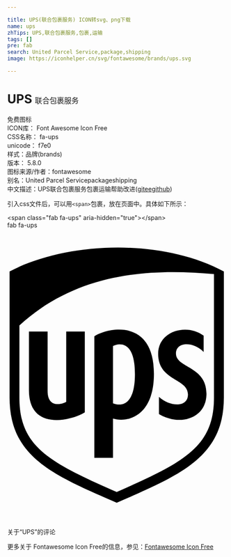 ```yaml
---

title: UPS(联合包裹服务) ICON转svg、png下载
name: ups
zhTips: UPS,联合包裹服务,包裹,运输
tags: []
pre: fab
search: United Parcel Service,package,shipping
image: https://iconhelper.cn/svg/fontawesome/brands/ups.svg

---
```


# UPS  <small style="font-size: 60%;font-weight: 100">联合包裹服务</small>


<div class="detail-page">
<p>
<span><span class="badge-success badge">免费图标</span> </span>
<br/>
<span>
ICON库：
<span class="badge-secondary badge">Font Awesome Icon Free</span> 
</span>
<br/>
<span>
CSS名称：
<span class="badge-secondary badge">fa-ups</span> 
</span>
<br/>
<span>
unicode：
<span class="badge-secondary badge">f7e0</span> 
<copy-btn content='f7e0' btn-title=""></copy-btn>
<copy-btn :content='String.fromCodePoint(parseInt("f7e0", 16))' btn-title="复制U"></copy-btn>
</span><br/><span>样式：<span class="badge-light badge">品牌(brands)</span></span>
<br/>
<span>
版本：
<span class="badge-secondary badge">5.8.0</span> 
</span>
<br/>
<span>图标来源/作者：<span class="badge-light badge">fontawesome</span></span> 
<br/>
<span>别名：<span class="badge-light badge">United Parcel Service</span><span class="badge-light badge">package</span><span class="badge-light badge">shipping</span></span><br/><span class="zh-detail">中文描述：<span class="badge-primary badge">UPS</span><span class="badge-primary badge">联合包裹服务</span><span class="badge-primary badge">包裹</span><span class="badge-primary badge">运输</span><span class="help-link"><span>帮助改进</span>(<a href="https://gitee.com/liuwave/icon-helper/edit/master/json/fontawesome/brands/ups.json" target="_blank" rel="noopener noreferrer">gitee</a><a href="https://github.com/liuwave/icon-helper/edit/master/json/fontawesome/brands/ups.json" target="_blank" rel="noopener noreferrer">github</a></span>)</span><br/>
</p>
</div>
<div class="alert alert-dark">
  <i class="fab fa-ups fa-xs"></i>
  <i class="fab fa-ups fa-sm"></i>
  <i class="fab fa-ups fa-lg"></i>
  <i class="fab fa-ups fa-2x"></i>
  <i class="fab fa-ups fa-3x"></i>
  <i class="fab fa-ups fa-5x"></i>
  <i class="fab fa-ups fa-7x"></i>
</div>
<div>
  <p>引入css文件后，可以用<code>&lt;span&gt;</code>包裹，放在页面中。具体如下所示：    
  </p>
  <div class="alert alert-primary" style="font-size: 14px">
    &lt;span class="fab fa-ups" aria-hidden="true"&gt;&lt;/span&gt;
    <copy-btn content='<span class="fab fa-ups" aria-hidden="true"></span>'></copy-btn>
  </div>
  <div class="alert alert-secondary">
    <i class="fab fa-ups"
    style="font-size: 24px"
    aria-hidden="true"></i> fab fa-ups
    <copy-btn content="fab fa-ups" btn-title="复制图标名称"></copy-btn>
  </div>
</div>
<div id="svg" class="svg-wrap">
<svg xmlns="http://www.w3.org/2000/svg" viewBox="0 0 384 512"><path d="M103.2 303c-5.2 3.6-32.6 13.1-32.6-19V180H37.9v102.6c0 74.9 80.2 51.1 97.9 39V180h-32.6zM4 74.82v220.9c0 103.7 74.9 135.2 187.7 184.1 112.4-48.9 187.7-80.2 187.7-184.1V74.82c-116.3-61.6-281.8-49.6-375.4 0zm358.1 220.9c0 86.6-53.2 113.6-170.4 165.3-117.5-51.8-170.5-78.7-170.5-165.3v-126.4c102.3-93.8 231.6-100 340.9-89.8zm-209.6-107.4v212.8h32.7v-68.7c24.4 7.3 71.7-2.6 71.7-78.5 0-97.4-80.7-80.92-104.4-65.6zm32.7 117.3v-100.3c8.4-4.2 38.4-12.7 38.4 49.3 0 67.9-36.4 51.8-38.4 51zm79.1-86.4c.1 47.3 51.6 42.5 52.2 70.4.6 23.5-30.4 23-50.8 4.9v30.1c36.2 21.5 81.9 8.1 83.2-33.5 1.7-51.5-54.1-46.6-53.4-73.2.6-20.3 30.6-20.5 48.5-2.2v-28.4c-28.5-22-79.9-9.2-79.7 31.9z"/></svg>
</div>
<detail full-name='fa-ups'></detail>

<Vssue title="关于“UPS”的评论" >关于“UPS”的评论</Vssue>
    
<div><p>更多关于  Fontawesome Icon Free的信息，参见：<a target="_blank" href="https://iconhelper.cn/fontawesome.html">Fontawesome Icon Free</a>
</p></div>
